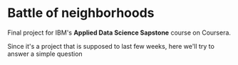 # Battle of neighborhoods
Final project for IBM's **Applied Data Science Sapstone** course on Coursera.  

Since it's a project that is supposed to last few weeks, here we'll try to answer a simple question
